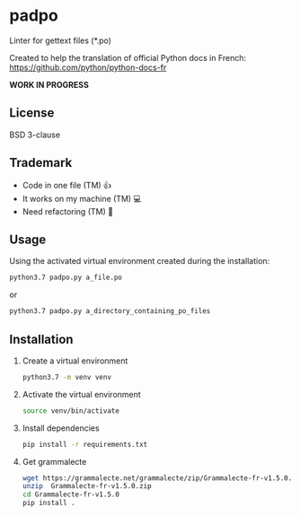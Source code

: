 # padpo

Linter for gettext files (*.po)

Created to help the translation of official Python docs in French: https://github.com/python/python-docs-fr

**WORK IN PROGRESS**

## License

BSD 3-clause

## Trademark

* Code in one file (TM) :+1:
* It works on my machine (TM) :computer:
* Need refactoring (TM) :construction_worker:

## Usage

Using the activated virtual environment created during the installation:

```bash
python3.7 padpo.py a_file.po
```

or

```bash
python3.7 padpo.py a_directory_containing_po_files
```

## Installation

1. Create a virtual environment
   ```bash
   python3.7 -m venv venv
   ```
2. Activate the virtual environment
   ```bash
   source venv/bin/activate
   ```
3. Install dependencies
   ```bash
   pip install -r requirements.txt
   ```
4. Get grammalecte
   ```bash
   wget https://grammalecte.net/grammalecte/zip/Grammalecte-fr-v1.5.0.zip
   unzip  Grammalecte-fr-v1.5.0.zip
   cd Grammalecte-fr-v1.5.0
   pip install .
   ```